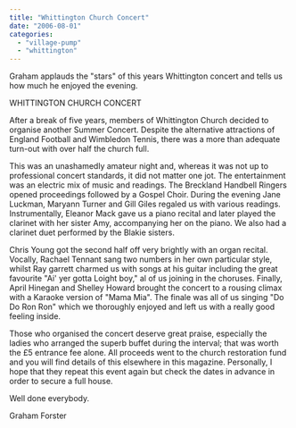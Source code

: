 ```yaml
---
title: "Whittington Church Concert"
date: "2006-08-01"
categories: 
  - "village-pump"
  - "whittington"
---
```


Graham applauds the "stars" of this years Whittington concert and tells us how much he enjoyed the evening.

WHITTINGTON CHURCH CONCERT

After a break of five years, members of Whittington Church decided to organise another Summer Concert. Despite the alternative attractions of England Football and Wimbledon Tennis, there was a more than adequate turn-out with over half the church full.

This was an unashamedly amateur night and, whereas it was not up to professional concert standards, it did not matter one jot. The entertainment was an electric mix of music and readings. The Breckland Handbell Ringers opened proceedings followed by a Gospel Choir. During the evening Jane Luckman, Maryann Turner and Gill Giles regaled us with various readings. Instrumentally, Eleanor Mack gave us a piano recital and later played the clarinet with her sister Amy, accompanying her on the piano. We also had a clarinet duet performed by the Blakie sisters.

Chris Young got the second half off very brightly with an organ recital. Vocally, Rachael Tennant sang two numbers in her own particular style, whilst Ray garrett charmed us with songs at his guitar including the great favourite "Ai' yer gotta Loight boy," al of us joining in the choruses. Finally, April Hinegan and Shelley Howard brought the concert to a rousing climax with a Karaoke version of "Mama Mia". The finale was all of us singing "Do Do Ron Ron" which we thoroughly enjoyed and left us with a really good feeling inside.

Those who organised the concert deserve great praise, especially the ladies who arranged the superb buffet during the interval; that was worth the £5 entrance fee alone. All proceeds went to the church restoration fund and you will find details of this elsewhere in this magazine. Personally, I hope that they repeat this event again but check the dates in advance in order to secure a full house.

Well done everybody.

Graham Forster
